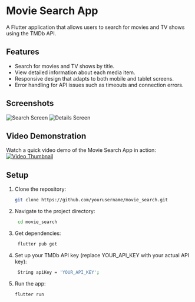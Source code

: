 # Movie Search App

A Flutter application that allows users to search for movies and TV shows using the TMDb API.

## Features

- Search for movies and TV shows by title.
- View detailed information about each media item.
- Responsive design that adapts to both mobile and tablet screens.
- Error handling for API issues such as timeouts and connection errors.

## Screenshots

![Search Screen](https://github.com/user-attachments/assets/d72f7709-4ab5-4f4f-a3a9-e949911e83c3)
![Details Screen](https://github.com/user-attachments/assets/dab3dec4-2de7-4ab5-b4d1-a890900b2ebb)

## Video Demonstration

Watch a quick video demo of the Movie Search App in action:
[![Video Thumbnail](https://github.com/user-attachments/assets/d72f7709-4ab5-4f4f-a3a9-e949911e83c3)](https://github.com/user-attachments/assets/4df63367-7e86-4d6e-92b2-b0a02f68c49d)

## Setup

1. Clone the repository:
   ```bash
   git clone https://github.com/yourusername/movie_search.git
2. Navigate to the project directory:
   ```bash
    cd movie_search
3. Get dependencies:
   ```bash
    flutter pub get
4. Set up your TMDb API key (replace YOUR_API_KEY with your actual API key):
   ```bash
    String apiKey = 'YOUR_API_KEY';
5. Run the app:
   ```bash
   flutter run
